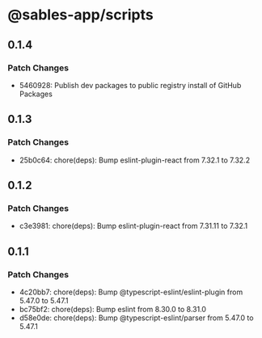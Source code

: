 # @sables-app/scripts

## 0.1.4

### Patch Changes

- 5460928: Publish dev packages to public registry install of GitHub Packages

## 0.1.3

### Patch Changes

- 25b0c64: chore(deps): Bump eslint-plugin-react from 7.32.1 to 7.32.2

## 0.1.2

### Patch Changes

- c3e3981: chore(deps): Bump eslint-plugin-react from 7.31.11 to 7.32.1

## 0.1.1

### Patch Changes

- 4c20bb7: chore(deps): Bump @typescript-eslint/eslint-plugin from 5.47.0 to 5.47.1
- bc75bf2: chore(deps): Bump eslint from 8.30.0 to 8.31.0
- d58e0de: chore(deps): Bump @typescript-eslint/parser from 5.47.0 to 5.47.1
